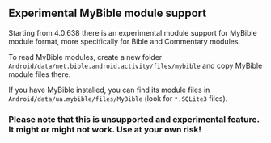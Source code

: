 ## Experimental MyBible module support

Starting from 4.0.638 there is an experimental module support for MyBible module format, more specifically for Bible and Commentary modules.

To read MyBible modules, create a new folder `Android/data/net.bible.android.activity/files/mybible` and copy MyBible module files there. 

If you have MyBible installed, you can find its module files in `Android/data/ua.mybible/files/MyBible` (look for `*.SQLite3` files).

### Please note that this is unsupported and experimental feature. It might or might not work. Use at your own risk!